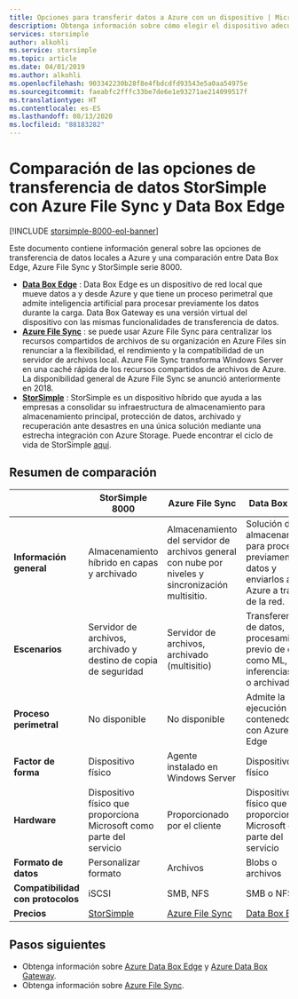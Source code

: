 ```yaml
---
title: Opciones para transferir datos a Azure con un dispositivo | Microsoft Docs
description: Obtenga información sobre cómo elegir el dispositivo adecuado para la transferencia de datos locales a Azure entre Data Box Edge, Azure File Sync y la serie StorSimple 8000.
services: storsimple
author: alkohli
ms.service: storsimple
ms.topic: article
ms.date: 04/01/2019
ms.author: alkohli
ms.openlocfilehash: 903342230b28f8e4fbdcdfd93543e5a0aa54975e
ms.sourcegitcommit: faeabfc2fffc33be7de6e1e93271ae214099517f
ms.translationtype: HT
ms.contentlocale: es-ES
ms.lasthandoff: 08/13/2020
ms.locfileid: "88183282"
---
```

# <a name="compare-storsimple-with-azure-file-sync-and-data-box-edge-data-transfer-options"></a>Comparación de las opciones de transferencia de datos StorSimple con Azure File Sync y Data Box Edge 

[!INCLUDE [storsimple-8000-eol-banner](../../includes/storsimple-8000-eol-banner.md)]
 
Este documento contiene información general sobre las opciones de transferencia de datos locales a Azure y una comparación entre Data Box Edge, Azure File Sync y StorSimple serie 8000.

- **[Data Box Edge](/azure/databox-online/data-box-edge-overview)** : Data Box Edge es un dispositivo de red local que mueve datos a y desde Azure y que tiene un proceso perimetral que admite inteligencia artificial para procesar previamente los datos durante la carga. Data Box Gateway es una versión virtual del dispositivo con las mismas funcionalidades de transferencia de datos.
- **[Azure File Sync](/azure/storage/files/storage-sync-files-deployment-guide)** : se puede usar Azure File Sync para centralizar los recursos compartidos de archivos de su organización en Azure Files sin renunciar a la flexibilidad, el rendimiento y la compatibilidad de un servidor de archivos local. Azure File Sync transforma Windows Server en una caché rápida de los recursos compartidos de archivos de Azure. La disponibilidad general de Azure File Sync se anunció anteriormente en 2018.
- **[StorSimple](/azure/storsimple/storsimple-overview)** : StorSimple es un dispositivo híbrido que ayuda a las empresas a consolidar su infraestructura de almacenamiento para almacenamiento principal, protección de datos, archivado y recuperación ante desastres en una única solución mediante una estrecha integración con Azure Storage. Puede encontrar el ciclo de vida de StorSimple [aquí](https://support.microsoft.com/lifecycle/search?alpha=Azure%20StorSimple%208000%20Series).

## <a name="comparison-summary"></a>Resumen de comparación

|                           |StorSimple 8000   |Azure File Sync   |Data Box Edge           |
|---------------------------|----------------------------------------|-------------------------------|-----------------------------------------|
|**Información general**     |Almacenamiento híbrido en capas y archivado|Almacenamiento del servidor de archivos general con nube por niveles y sincronización multisitio.  |Solución de almacenamiento para procesar previamente los datos y enviarlos a Azure a través de la red.        |
|**Escenarios**    |Servidor de archivos, archivado y destino de copia de seguridad |Servidor de archivos, archivado (multisitio)   |Transferencia de datos, procesamiento previo de datos, como ML, inferencias, IoT o archivado    |
|**Proceso perimetral** |No disponible |No disponible |Admite la ejecución de contenedores con Azure IoT Edge    |
|**Factor de forma**  |Dispositivo físico   |Agente instalado en Windows Server |Dispositivo físico   |
|**Hardware**     |Dispositivo físico que proporciona Microsoft como parte del servicio | Proporcionado por el cliente |Dispositivo físico que proporciona Microsoft como parte del servicio  |
|**Formato de datos**  |Personalizar formato   |Archivos         |Blobs o archivos    |
|**Compatibilidad con protocolos** |iSCSI          |SMB, NFS    | SMB o NFS      |
|**Precios**      |[StorSimple](https://azure.microsoft.com/pricing/details/storsimple/) |[Azure File Sync](https://azure.microsoft.com/pricing/details/storage/files/)  |[Data Box Edge](https://azure.microsoft.com/pricing/details/storage/databox/edge/)  |

## <a name="next-steps"></a>Pasos siguientes

- Obtenga información sobre [Azure Data Box Edge](/azure/databox-online/data-box-edge-overview) y [Azure Data Box Gateway](/azure/databox-online/data-box-gateway-overview).
- Obtenga información sobre [Azure File Sync](/azure/storage/files/storage-sync-files-deployment-guide).
